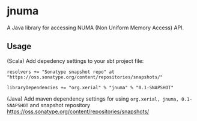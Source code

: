 jnuma
=========

A Java library for accessing NUMA (Non Uniform Memory Access) API. 


## Usage 

(Scala) Add depedency settings to your sbt project file:

    resolvers += "Sonatype snapshot repo" at "https://oss.sonatype.org/content/repositories/snapshots/"

    libraryDependencies += "org.xerial" % "jnuma" % "0.1-SNAPSHOT"


(Java) Add maven dependency settings for using `org.xerial, jnuma,
0.1-SNAPSHOT` and snapshot repository
<https://oss.sonatype.org/content/repositories/snapshots/>





